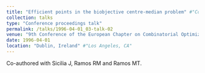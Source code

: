```yaml
---
title: "Efficient points in the biobjective centre-median problem" #"Conference Proceeding talk 3 on Relevant Topic in Your Field"
collection: talks
type: "Conference proceedings talk"
permalink: /talks/1996-04-01_03-talk-02
venue: "9th Conference of the European Chapter on Combinatorial Optimization (ECCO 9)" #"Testing Institute of America 2014 Annual Conference"
date: 1996-04-01
location: "Dublin, Ireland" #"Los Angeles, CA"
---
```

Co-authored with Sicilia J, Ramos RM and Ramos MT.
